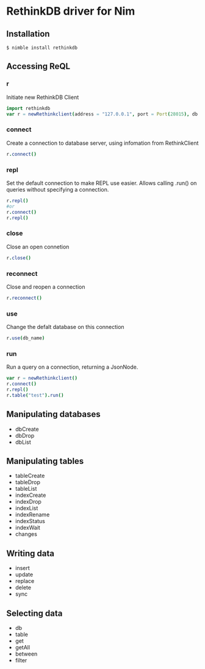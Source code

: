 # RethinkDB driver for Nim

## Installation
```
$ nimble install rethinkdb
```

## Accessing ReQL
### r
Initiate new RethinkDB Client
```nim
import rethinkdb
var r = newRethinkclient(address = "127.0.0.1", port = Port(28015), db = "")
```
### connect
Create a connection to database server, using infomation from RethinkClient
```nim
r.connect()
```
### repl
Set the default connection to make REPL use easier. Allows calling .run() on queries without specifying a connection.
```nim
r.repl()
#or
r.connect()
r.repl()
```
### close
Close an open connetion
```nim
r.close()
```
### reconnect
Close and reopen a connection
```nim
r.reconnect()
```
### use
Change the defalt database on this connection
```nim
r.use(db_name)
```
### run
Run a query on a connection, returning a JsonNode.
```nim
var r = newRethinkclient()
r.connect()
r.repl()
r.table("test").run()
```

## Manipulating databases
* dbCreate
* dbDrop
* dbList

## Manipulating tables
* tableCreate
* tableDrop
* tableList
* indexCreate
* indexDrop
* indexList
* indexRename
* indexStatus
* indexWait
* changes

## Writing data
* insert
* update
* replace
* delete
* sync

## Selecting data
* db
* table
* get
* getAll
* between
* filter

